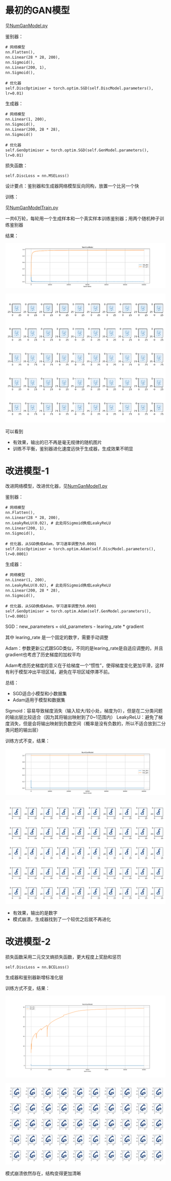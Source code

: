 # 最初的GAN模型

见[NumGanModel.py](NumGanModel.py)

鉴别器：

~~~
# 网络模型
nn.Flatten(),
nn.Linear(28 * 28, 200),
nn.Sigmoid(),
nn.Linear(200, 1),
nn.Sigmoid(),

# 优化器
self.DiscOptimiser = torch.optim.SGD(self.DiscModel.parameters(), lr=0.01)
~~~

生成器：

~~~
# 网络模型
nn.Linear(1, 200),
nn.Sigmoid(),
nn.Linear(200, 28 * 28),
nn.Sigmoid()

# 优化器
self.GenOptimiser = torch.optim.SGD(self.GenModel.parameters(), lr=0.01)
~~~

损失函数：

~~~
self.DiscLoss = nn.MSELoss()
~~~

设计要点：鉴别器和生成器网络模型反向同构，放置一个比另一个快

训练：

见[NumGanModelTrain.py](NumGanModelTrain.py)

一共6万轮，每轮用一个生成样本和一个真实样本训练鉴别器；用两个随机种子训练鉴别器

结果：

![NumGanModel.png](ReadMe%2FNumGanModel.png)

![NumGanModelResult.png](ReadMe%2FNumGanModelResult.png)

可以看到
* 有效果，输出的已不再是毫无规律的随机图片
* 训练不平衡，鉴别器进化速度远快于生成器，生成效果不明显

# 改进模型-1

改进网络模型，改进优化器，见[NumGanModel1.py](NumGanModel1.py)

鉴别器：

~~~
# 网络模型
nn.Flatten(),
nn.Linear(28 * 28, 200),
nn.LeakyReLU(0.02), # 此处将Sigmoid换成LeakyReLU
nn.Linear(200, 1),
nn.Sigmoid(),

# 优化器，从SGD换成Adam，学习速率调整为0.0001
self.DiscOptimiser = torch.optim.Adam(self.DiscModel.parameters(), lr=0.0001)
~~~

生成器：

~~~
# 网络模型
nn.Linear(1, 200),
nn.LeakyReLU(0.02), # 此处将Sigmoid换成LeakyReLU
nn.Linear(200, 28 * 28),
nn.Sigmoid(),

# 优化器，从SGD换成Adam，学习速率调整为0.0001
self.GenOptimiser = torch.optim.Adam(self.GenModel.parameters(), lr=0.0001)
~~~

SGD：new_parameters = old_parameters - learing_rate * gradient

其中 learing_rate 是一个固定的数字，需要手动调整

Adam：参数更新公式跟SGD类似，不同的是learing_rate是自适应调整的，并且gradient也考虑了历史梯度的加权平均

Adam考虑历史梯度的意义在于给梯度一个“惯性”，使得梯度变化更加平滑，这样有利于模型冲出平坦区域，避免在平坦区域停滞不前。

总结：

* SGD适合小模型和小数据集
* Adam适用于模型和数据集


Sigmoid：容易导致梯度消失（输入较大/较小处，梯度为0），但是在二分类问题的输出层比较适合（因为其将输出映射到了0~1范围内）
LeakyReLU：避免了梯度消失，但是会将输出映射到负数空间（概率是没有负数的，所以不适合放到二分类问题的输出层）

训练方式不变，结果：

![NumGanModel1.png](ReadMe%2FNumGanModel1.png)

![NumGanModel1Result.png](ReadMe%2FNumGanModel1Result.png)

* 有效果，输出的是数字
* 模式崩溃，生成器找到了一个较优之后就不再进化

# 改进模型-2

损失函数采用二元交叉熵损失函数，更大程度上奖励和惩罚

~~~
self.DiscLoss = nn.BCELoss()
~~~

生成器和鉴别器新增标准化层

训练方式不变，结果：

![NumGanModel2.png](ReadMe%2FNumGanModel2.png)

![NumGanModel2Result.png](ReadMe%2FNumGanModel2Result.png)

模式崩溃依然存在，结构变得更加清晰

